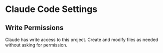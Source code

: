 # Claude Code Settings

## Write Permissions
Claude has write access to this project. Create and modify files as needed without asking for permission.